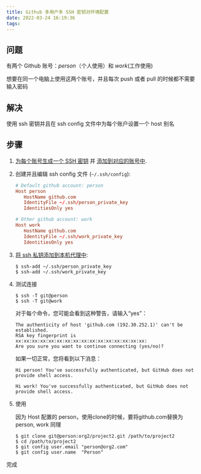 ```yaml
---
title: Github 多用户多 SSH 密钥对环境配置
date: 2022-03-24 16:19:36
tags:
---
```


## 问题
有两个 Github 账号：*person*（个人使用）和 *work*(工作使用)

想要在同一个电脑上使用这两个账号，并且每次 push 或者 pull 的时候都不需要输入密码


## 解决
使用 ssh 密钥并且在 ssh config 文件中为每个账户设置一个 host 别名

## 步骤
1. [为每个账号生成一个 SSH 密钥](https://help.github.com/articles/generating-a-new-ssh-key/) 并 [添加到对应的账号中](https://help.github.com/articles/adding-a-new-ssh-key-to-your-github-account/).

2. 创建并且编辑 ssh config 文件 (`~/.ssh/config`):

   ```conf
   # Default github account: person
   Host person
      HostName github.com
      IdentityFile ~/.ssh/person_private_key
      IdentitiesOnly yes

   # Other github account: work
   Host work
      HostName github.com
      IdentityFile ~/.ssh/work_private_key
      IdentitiesOnly yes
   ```

3. [将 ssh 私钥添加到本机代理中](https://help.github.com/articles/adding-a-new-ssh-key-to-the-ssh-agent/):

   ```shell
   $ ssh-add ~/.ssh/person_private_key
   $ ssh-add ~/.ssh/work_private_key
   ```

4. 测试连接

   ```shell
   $ ssh -T git@person
   $ ssh -T git@work
   ```

	对于每个命令，您可能会看到这种警告，请输入“yes”：


   ```shell
   The authenticity of host 'github.com (192.30.252.1)' can't be established.
   RSA key fingerprint is xx:xx:xx:xx:xx:xx:xx:xx:xx:xx:xx:xx:xx:xx:xx:xx:
   Are you sure you want to continue connecting (yes/no)?
   ```

	如果一切正常，您将看到以下消息：


   ```shell
   Hi person! You've successfully authenticated, but GitHub does not provide shell access.
   ```

   ```shell
   Hi work! You've successfully authenticated, but GitHub does not provide shell access.
   ```

5. 使用

	因为 Host 配置的 person，使用clone的时候，要将github.com替换为person, work 同理


   ```shell
   $ git clone git@person:org2/project2.git /path/to/project2
   $ cd /path/to/project2
   $ git config user.email "person@org2.com"
   $ git config user.name  "Person"
   ```

完成